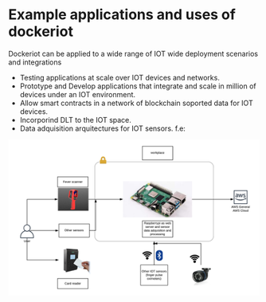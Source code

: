 # Example applications and uses of dockeriot

Dockeriot can be applied to a wide range of IOT wide deployment scenarios and integrations 

* Testing applications at scale over IOT devices and networks.  
* Prototype and Develop applications that integrate and scale in million of devices under an IOT environment.
* Allow smart contracts in a network of blockchain soported data for IOT devices. 
* Incorporind DLT to the IOT space. 
* Data adquisition arquitectures for IOT sensors. f.e: 
<img src="./images/TEOS(3).png">

